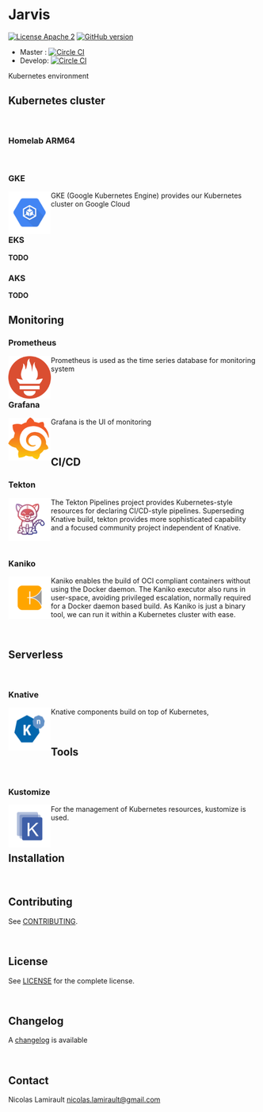 # Jarvis

[![License Apache 2][badge-license]](LICENSE)
[![GitHub version](https://badge.fury.io/gh/zeiot%2Frasphome.svg)](https://badge.fury.io/gh/zeiot%2Frasphome)

* Master : [![Circle CI](https://circleci.com/gh/zeiot/jarvis/tree/master.svg?style=svg)](https://circleci.com/gh/zeiot/jarvis/tree/master)
* Develop: [![Circle CI](https://circleci.com/gh/zeiot/jarvis/tree/develop.svg?style=svg)](https://circleci.com/gh/zeiot/jarvis/tree/develop)

Kubernetes environment

## Kubernetes cluster

&nbsp;

### Homelab ARM64

&nbsp;

### GKE

<img width=86 height=86 align="left" src="docs/assets/images/gke.png">

GKE (Google Kubernetes Engine) provides our Kubernetes cluster on Google Cloud

&nbsp;

### EKS

**TODO**
&nbsp;

### AKS

**TODO**
&nbsp;


## Monitoring

### Prometheus

<img width=86 height=86 align="left" src="docs/assets/images/prometheus.png">

Prometheus is used as the time series database for monitoring system

&nbsp;

### Grafana

<img width=86 height=86 align="left" src="docs/assets/images/grafana.png">

Grafana is the UI of monitoring

&nbsp;

## CI/CD

### Tekton

<img width=86 height=86 align="left" src="docs/assets/images/tekton.png">

The Tekton Pipelines project provides Kubernetes-style resources for declaring CI/CD-style pipelines. Superseding Knative build, tekton provides more sophisticated capability and a focused community project independent of Knative.

&nbsp;

### Kaniko

<img width=86 height=86 align="left" src="docs/assets/images/kaniko.png">

Kaniko enables the build of OCI compliant containers without using the Docker daemon. The Kaniko executor also runs in user-space, avoiding privileged escalation, normally required for a Docker daemon based build. As Kaniko is just a binary tool, we can run it within a Kubernetes cluster with ease.

&nbsp;


## Serverless

&nbsp;

### Knative

<img width=86 height=86 align="left" src="docs/assets/images/knative.png">

Knative components build on top of Kubernetes,

&nbsp;

## Tools

&nbsp;

### Kustomize

<img width=86 height=86 align="left" src="docs/assets/images/kustomize.png">

For the management of Kubernetes resources, kustomize is used.

&nbsp;

## Installation

&nbsp;

## Contributing

See [CONTRIBUTING](CONTRIBUTING.md).

&nbsp;

## License

See [LICENSE](LICENSE) for the complete license.

&nbsp;

## Changelog

A [changelog](ChangeLog.md) is available

&nbsp;

## Contact

Nicolas Lamirault <nicolas.lamirault@gmail.com>




[badge-license]: https://img.shields.io/badge/license-Apache2-green.svg?style=flat

[RaspberryPI]: https://www.raspberrypi.org/

[HypriotOS]: http://blog.hypriot.com/

[Kubernetes]: https://kubernetes.io/
[Grafana]: http://grafana.org/
[Prometheus]: https://prometheus.io/
[CoreDNS]: https://coredns.io
[Home Assistant]: https://home-assistant.io/

[ERDF Teleinfo]: http://www.erdf.fr/sites/default/files/ERDF-NOI-CPT_02E.pdf
